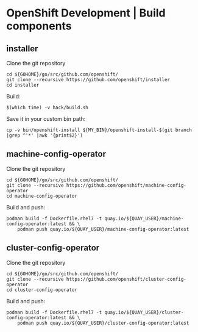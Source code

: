 # OpenShift Development | Build components

## installer

Clone the git repository

```shell
cd ${GOHOME}/go/src/github.com/openshift/
git clone --recursive https://github.com/openshift/installer
cd installer
```

Build:
```shell
$(which time) -v hack/build.sh
```

Save it in your custom bin path:
```shell
cp -v bin/openshift-install ${MY_BIN}/openshift-install-$(git branch |grep ^'*' |awk '{print$2}')
```

## machine-config-operator

Clone the git repository

```shell
cd ${GOHOME}/go/src/github.com/openshift/
git clone --recursive https://github.com/openshift/machine-config-operator
cd machine-config-operator
```

Build and push:
```shell
podman build -f Dockerfile.rhel7 -t quay.io/${QUAY_USER}/machine-config-operator:latest && \
    podman push quay.io/${QUAY_USER}/machine-config-operator:latest
```

## cluster-config-operator
Clone the git repository

```shell
cd ${GOHOME}/go/src/github.com/openshift/
git clone --recursive https://github.com/openshift/cluster-config-operator
cd cluster-config-operator
```

Build and push:
```shell
podman build -f Dockerfile.rhel7 -t quay.io/${QUAY_USER}/cluster-config-operator:latest && \
    podman push quay.io/${QUAY_USER}/cluster-config-operator:latest
```
